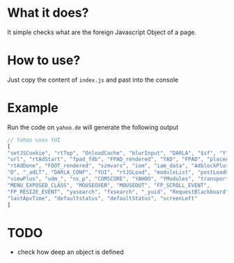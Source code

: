 # What it does?

It simple checks what are the foreign Javascript Object of a page.

# How to use?

Just copy the content of `index.js` and past into the console

# Example

Run the code on `yahoo.de` will generate the following output

```javascript
// Yahoo uses YUI
[
"setJSCookie", "rtTop", "OnloadCache", "blurInput", "DARLA", "$sf", "Y", "TL1_rendered",
"url", "rtAdStart", "fpad_fdb", "FPAD_rendered", "YAD", "FPAD", "placeAlenty", "i",
"rtAdDone", "FOOT_rendered", "szmvars", "iom", "iam_data", "AdblockPlus", "check1", "check2",
"D", "_adLT", "DARLA_CONF", "YUI", "rtJSLoad", "moduleList", "postLoadConf", "_comscore",
"viewPlus", "udm_", "ns_p", "COMSCORE", "YAHOO", "YModules", "transportEval", "MORE_MENU_CLASS",
"MENU_EXPOSED_CLASS", "MOUSEOVER", "MOUSEOUT", "FP_SCROLL_EVENT",
"FP_RESIZE_EVENT", "yasearch", "fxsearch", "_yuid", "RequestBlackboard",
"lastApvTime", "defaultstatus", "defaultStatus", "screenLeft"
]
```

# TODO

* check how deep an object is defined
